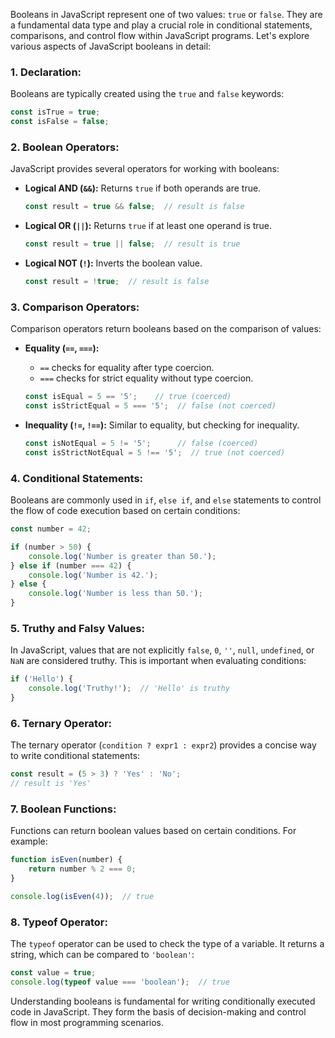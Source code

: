 Booleans in JavaScript represent one of two values: `true` or `false`. They are a fundamental data type and play a crucial role in conditional statements, comparisons, and control flow within JavaScript programs. Let's explore various aspects of JavaScript booleans in detail:

### 1. **Declaration:**
   Booleans are typically created using the `true` and `false` keywords:

   ```javascript
   const isTrue = true;
   const isFalse = false;
   ```

### 2. **Boolean Operators:**
   JavaScript provides several operators for working with booleans:

   - **Logical AND (`&&`):**
     Returns `true` if both operands are true.
     ```javascript
     const result = true && false;  // result is false
     ```

   - **Logical OR (`||`):**
     Returns `true` if at least one operand is true.
     ```javascript
     const result = true || false;  // result is true
     ```

   - **Logical NOT (`!`):**
     Inverts the boolean value.
     ```javascript
     const result = !true;  // result is false
     ```

### 3. **Comparison Operators:**
   Comparison operators return booleans based on the comparison of values:

   - **Equality (`==`, `===`):**
     - `==` checks for equality after type coercion.
     - `===` checks for strict equality without type coercion.
     ```javascript
     const isEqual = 5 == '5';    // true (coerced)
     const isStrictEqual = 5 === '5';  // false (not coerced)
     ```

   - **Inequality (`!=`, `!==`):**
     Similar to equality, but checking for inequality.
     ```javascript
     const isNotEqual = 5 != '5';      // false (coerced)
     const isStrictNotEqual = 5 !== '5';  // true (not coerced)
     ```

### 4. **Conditional Statements:**
   Booleans are commonly used in `if`, `else if`, and `else` statements to control the flow of code execution based on certain conditions:

   ```javascript
   const number = 42;

   if (number > 50) {
       console.log('Number is greater than 50.');
   } else if (number === 42) {
       console.log('Number is 42.');
   } else {
       console.log('Number is less than 50.');
   }
   ```

### 5. **Truthy and Falsy Values:**
   In JavaScript, values that are not explicitly `false`, `0`, `''`, `null`, `undefined`, or `NaN` are considered truthy. This is important when evaluating conditions:

   ```javascript
   if ('Hello') {
       console.log('Truthy!');  // 'Hello' is truthy
   }
   ```

### 6. **Ternary Operator:**
   The ternary operator (`condition ? expr1 : expr2`) provides a concise way to write conditional statements:

   ```javascript
   const result = (5 > 3) ? 'Yes' : 'No';
   // result is 'Yes'
   ```

### 7. **Boolean Functions:**
   Functions can return boolean values based on certain conditions. For example:

   ```javascript
   function isEven(number) {
       return number % 2 === 0;
   }

   console.log(isEven(4));  // true
   ```

### 8. **Typeof Operator:**
   The `typeof` operator can be used to check the type of a variable. It returns a string, which can be compared to `'boolean'`:

   ```javascript
   const value = true;
   console.log(typeof value === 'boolean');  // true
   ```

Understanding booleans is fundamental for writing conditionally executed code in JavaScript. They form the basis of decision-making and control flow in most programming scenarios.